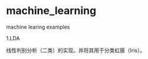 machine_learning
================

machine learing examples

1.LDA 

线性判别分析（二类）的实现。并将其用于分类虹膜（Iris）。

